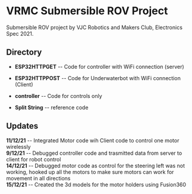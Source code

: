 # VRMC Submersible ROV Project
Submersible ROV project by VJC Robotics and Makers Club, Electronics Spec 2021.

## Directory
- **ESP32HTTPGET** -- Code for controller with WiFi connection (server)
 
- **ESP32HTTPPOST** -- Code for Underwaterbot with WiFi connection (Client)
 
- **controller** -- Code for controls only

- **Split String** -- reference code 

## Updates
**11/12/21** -- Integrated Motor code wih Client code to control one motor wirelessly <br/>
**9/12/21** -- Debugged controller code and trasmitted data from server to client for robot control <br/>
**14/12/21** -- Debugged motor code as control for the steering left was not working, hooked up all the motors to make sure motors can work for movement in all directions <br/>
**15/12/21** -- Created the 3d models for the motor holders using Fusion360
